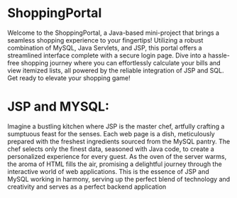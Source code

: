 # ShoppingPortal

Welcome to the ShoppingPortal, a Java-based mini-project that brings a seamless shopping experience to your fingertips! Utilizing a robust combination of MySQL, Java Servlets, and JSP, this portal offers a streamlined interface complete with a secure login page. Dive into a hassle-free shopping journey where you can effortlessly calculate your bills and view itemized lists, all powered by the reliable integration of JSP and SQL. Get ready to elevate your shopping game!
# JSP and MYSQL:
Imagine a bustling kitchen where JSP is the master chef, artfully crafting a sumptuous feast for the senses. Each web page is a dish, meticulously prepared with the freshest ingredients sourced from the MySQL pantry. The chef selects only the finest data, seasoned with Java code, to create a personalized experience for every guest. As the oven of the server warms, the aroma of HTML fills the air, promising a delightful journey through the interactive world of web applications. This is the essence of JSP and MySQL working in harmony, serving up the perfect blend of technology and creativity and serves as a perfect backend application 
